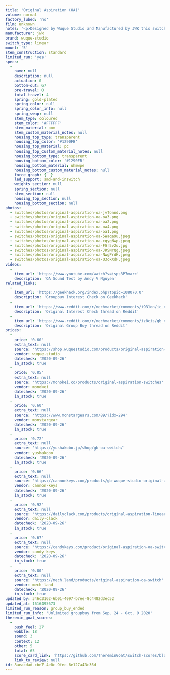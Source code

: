 ```yaml
---
title: 'Original Aspiration (OA)'
volume: normal
factory_lubed: 'no'
film: unknown
notes: '<p>Designed by Wuque Studio and Manufactured by JWK this switch is yet another linear switch in the ever growing lineup of JWK recolors.</p><p>The switch features a white POM stem and a blue PC top and UHMWPE bottom housing.</p><p>Unlike most JWK linears this switch does not come factory lubed.</p>'
manufacturer: jwk
brand: wuque-studio
switch_type: linear
mount: '5'
stem_construction: standard
limited_run: 'yes'
specs:
  -
    name: null
    description: null
    actuation: 0
    bottom-out: 67
    pre-travel: 0
    total-travel: 4
    spring: gold-plated
    spring_color: null
    spring_color_info: null
    spring_swap: null
    stem_type: coloured
    stem_color: '#FFFFFF'
    stem_material: pom
    stem_custom_material_notes: null
    housing_top_type: transparent
    housing_top_color: '#1290FB'
    housing_top_material: pc
    housing_top_custom_material_notes: null
    housing_bottom_type: transparent
    housing_bottom_color: '#1290FB'
    housing_bottom_material: uhmwpe
    housing_bottom_custom_material_notes: null
    force_graph: {  }
    led_support: smd-and-inswitch
    weights_section: null
    spring_section: null
    stem_section: null
    housing_top_section: null
    housing_bottom_section: null
photos:
  - switches/photos/original-aspiration-oa-jvTonnd.png
  - switches/photos/original-aspiration-oa-oa3.png
  - switches/photos/original-aspiration-oa-oa2.png
  - switches/photos/original-aspiration-oa-oa4.png
  - switches/photos/original-aspiration-oa-oa1.png
  - switches/photos/original-aspiration-oa-5Waqa9u.jpeg
  - switches/photos/original-aspiration-oa-cqygNwp.jpeg
  - switches/photos/original-aspiration-oa-FGr5v2u.jpg
  - switches/photos/original-aspiration-oa-JRSNYQg.jpeg
  - switches/photos/original-aspiration-oa-NwgPrdH.jpeg
  - switches/photos/original-aspiration-oa-Q3okXdP.jpeg
videos:
  -
    item_url: 'https://www.youtube.com/watch?v=isps3P7marc'
    description: 'OA Sound Test by Andy V Nguyen'
related_links:
  -
    item_url: 'https://geekhack.org/index.php?topic=108070.0'
    description: 'Groupbuy Interest Check on Geekhack'
  -
    item_url: 'https://www.reddit.com/r/mechmarket/comments/i931on/ic_original_aspiration_oa_switch/'
    description: 'Original Interest Check thread on Reddit'
  -
    item_url: 'https://www.reddit.com/r/mechmarket/comments/iz8cis/gb_original_aspiration_oa_switches_smooth_unlubed/'
    description: 'Original Group Buy thread on Reddit'
prices:
  -
    price: '0.60'
    extra_text: null
    source: 'https://shop.wuquestudio.com/products/original-aspiration-oa-switch-gb'
    vendor: wuque-studio
    datecheck: '2020-09-26'
    in_stock: true
  -
    price: '0.85'
    extra_text: null
    source: 'https://monokei.co/products/original-aspiration-switches'
    vendor: monokei
    datecheck: '2020-09-26'
    in_stock: true
  -
    price: '0.60'
    extra_text: null
    source: 'https://www.monstargears.com/89/?idx=294'
    vendor: monstargear
    datecheck: '2020-09-26'
    in_stock: true
  -
    price: '0.72'
    extra_text: null
    source: 'https://yushakobo.jp/shop/gb-oa-switch/'
    vendor: yushakobo
    datecheck: '2020-09-26'
    in_stock: true
  -
    price: '0.66'
    extra_text: null
    source: 'https://cannonkeys.com/products/gb-wuque-studio-original-aspiration-oa-switch'
    vendor: cannon-keys
    datecheck: '2020-09-26'
    in_stock: true
  -
    price: '0.92'
    extra_text: null
    source: 'https://dailyclack.com/products/original-aspiration-linear-switches'
    vendor: daily-clack
    datecheck: '2020-09-26'
    in_stock: true
  -
    price: '0.67'
    extra_text: null
    source: 'https://candykeys.com/product/original-aspiration-oa-switch'
    vendor: candy-keys
    datecheck: '2020-09-26'
    in_stock: true
  -
    price: '0.80'
    extra_text: null
    source: 'https://mech.land/products/original-aspiration-oa-switch'
    vendor: mech-land
    datecheck: '2020-09-26'
    in_stock: true
updated_by: 346c3162-6b01-4097-b7ee-8c4482d3ec52
updated_at: 1616495673
limited_run_reason: group_buy_ended
limited_run_info: 'Unlimited groupbuy from Sep. 24 - Oct. 9 2020'
theremin_goat_scores:
  -
    push_feel: 27
    wobble: 18
    sound: 3
    context: 12
    other: 5
    total: 65
    score_card_link: 'https://github.com/ThereminGoat/switch-scores/blob/master/Original%20Aspiration%20(Release).pdf'
    link_to_review: null
id: 8aeacdad-cbe7-4e0c-9fec-6e127a43c36d
---
```

